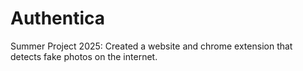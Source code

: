 # Authentica
Summer Project 2025: Created a website and chrome extension that detects fake photos on the internet.
